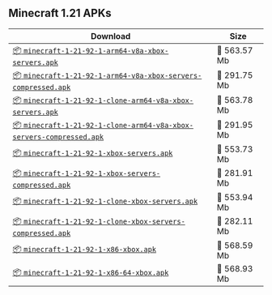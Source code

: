 ## Minecraft 1.21 APKs
| Download | Size |
|----------|------|
| [:package: `minecraft-1-21-92-1-arm64-v8a-xbox-servers.apk`](https://modscraft.net/en/downloads/15873) | :floppy_disk: 563.57 Mb 
| [:package: `minecraft-1-21-92-1-arm64-v8a-xbox-servers-compressed.apk`](https://modscraft.net/en/downloads/15874) | :floppy_disk: 291.75 Mb 
| [:package: `minecraft-1-21-92-1-clone-arm64-v8a-xbox-servers.apk`](https://modscraft.net/en/downloads/15875) | :floppy_disk: 563.78 Mb 
| [:package: `minecraft-1-21-92-1-clone-arm64-v8a-xbox-servers-compressed.apk`](https://modscraft.net/en/downloads/15876) | :floppy_disk: 291.95 Mb 
| [:package: `minecraft-1-21-92-1-xbox-servers.apk`](https://modscraft.net/en/downloads/15869) | :floppy_disk: 553.73 Mb 
| [:package: `minecraft-1-21-92-1-xbox-servers-compressed.apk`](https://modscraft.net/en/downloads/15870) | :floppy_disk: 281.91 Mb 
| [:package: `minecraft-1-21-92-1-clone-xbox-servers.apk`](https://modscraft.net/en/downloads/15871) | :floppy_disk: 553.94 Mb 
| [:package: `minecraft-1-21-92-1-clone-xbox-servers-compressed.apk`](https://modscraft.net/en/downloads/15872) | :floppy_disk: 282.11 Mb 
| [:package: `minecraft-1-21-92-1-x86-xbox.apk`](https://modscraft.net/en/downloads/15877) | :floppy_disk: 568.59 Mb 
| [:package: `minecraft-1-21-92-1-x86-64-xbox.apk`](https://modscraft.net/en/downloads/15878) | :floppy_disk: 568.93 Mb 
